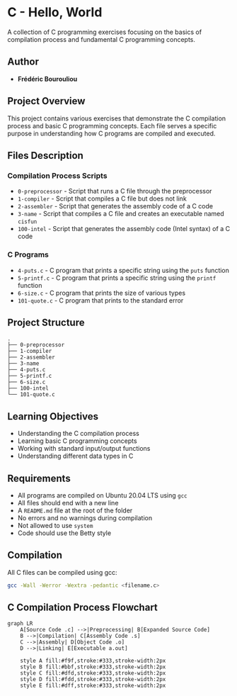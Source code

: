 # C - Hello, World

A collection of C programming exercises focusing on the basics of compilation process and fundamental C programming concepts.

## Author
* **Frédéric Bourouliou**

## Project Overview
This project contains various exercises that demonstrate the C compilation process and basic C programming concepts. Each file serves a specific purpose in understanding how C programs are compiled and executed.

## Files Description

### Compilation Process Scripts
* `0-preprocessor` - Script that runs a C file through the preprocessor
* `1-compiler` - Script that compiles a C file but does not link
* `2-assembler` - Script that generates the assembly code of a C code
* `3-name` - Script that compiles a C file and creates an executable named `cisfun`
* `100-intel` - Script that generates the assembly code (Intel syntax) of a C code

### C Programs
* `4-puts.c` - C program that prints a specific string using the `puts` function
* `5-printf.c` - C program that prints a specific string using the `printf` function
* `6-size.c` - C program that prints the size of various types
* `101-quote.c` - C program that prints to the standard error

## Project Structure
```
.
├── 0-preprocessor
├── 1-compiler
├── 2-assembler
├── 3-name
├── 4-puts.c
├── 5-printf.c
├── 6-size.c
├── 100-intel
└── 101-quote.c
```

## Learning Objectives
* Understanding the C compilation process
* Learning basic C programming concepts
* Working with standard input/output functions
* Understanding different data types in C

## Requirements
* All programs are compiled on Ubuntu 20.04 LTS using `gcc`
* All files should end with a new line
* A `README.md` file at the root of the folder
* No errors and no warnings during compilation
* Not allowed to use `system`
* Code should use the Betty style

## Compilation
All C files can be compiled using gcc:
```bash
gcc -Wall -Werror -Wextra -pedantic <filename.c>
```

## C Compilation Process Flowchart
```mermaid
graph LR
    A[Source Code .c] -->|Preprocessing| B[Expanded Source Code]
    B -->|Compilation| C[Assembly Code .s]
    C -->|Assembly| D[Object Code .o]
    D -->|Linking| E[Executable a.out]
    
    style A fill:#f9f,stroke:#333,stroke-width:2px
    style B fill:#bbf,stroke:#333,stroke-width:2px
    style C fill:#dfd,stroke:#333,stroke-width:2px
    style D fill:#fdd,stroke:#333,stroke-width:2px
    style E fill:#dff,stroke:#333,stroke-width:2px
```

